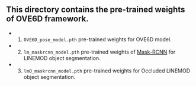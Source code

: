 ## This directory contains the pre-trained weights of OVE6D framework.

- 1. ``OVE6D_pose_model.pth`` pre-trained weights for OVE6D model.
- 2. ``lm_maskrcnn_model.pth`` pre-trained weights of [Mask-RCNN](https://github.com/facebookresearch/detectron2) for LINEMOD object segmentation.
- 3. ``lmO_maskrcnn_model.pth`` pre-trained weights for Occluded LINEMOD object segmentation.
